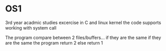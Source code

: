 # OS1
3rd year acadmic studies excercise in C and linux kernel
the code supports working with system call

The program compare between 2 files/buffers... if they are the same
if they are the same the program return 2
else return 1
